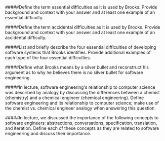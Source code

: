 #####Define the term essential difficulties as it is used by Brooks. Provide background and context with your answer and at least one example of an essential difficulty.

#####Define the term accidental difficulties as it is used by Brooks. Provide background and context with your answer and at least one example of an accidental difficulty.

#####List and briefly describe the four essential difficulties of developing software systems that Brooks identifies. Provide additional examples of each type of the four essential difficulties.

#####Define what Brooks means by a silver bullet and reconstruct his argument as to why he believes there is no silver bullet for software engineering.

#####In lecture, software engineering's relationship to computer science was described by analogy by discussing the differences between a chemist (chemistry) and a chemical engineer (chemical engineering). Define software engineering and its relationship to computer science; make use of the chemist vs. chemical engineer analogy when answering this question.

#####In lecture, we discussed the importance of the following concepts to software engineers: abstractions, conversations, specification, translation, and iteration. Define each of these concepts as they are related to software engineering and discuss their importance.

